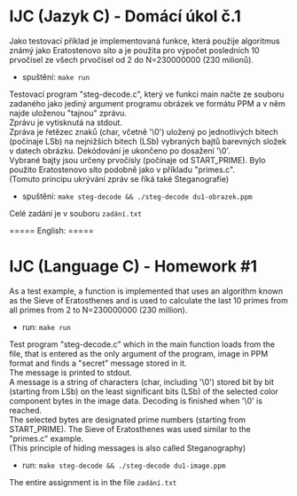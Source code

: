 # IJC (Jazyk C) - Domácí úkol č.1

Jako testovací příklad je implementovaná funkce, která použije algoritmus známý jako Eratostenovo síto a je použita pro výpočet posledních 10 prvočísel ze všech prvočísel od 2 do N=230000000 (230 milionů).
* spuštění: ```make run```

Testovací program "steg-decode.c", který ve funkci main načte ze
souboru zadaného jako jediný argument programu obrázek ve formátu PPM
a v něm najde uloženou "tajnou" zprávu.<br>Zprávu je vytisknutá na stdout.<br>
Zpráva je řetězec znaků (char, včetně '\0') uložený po jednotlivých bitech
(počínaje LSb) na nejnižších bitech (LSb) vybraných bajtů barevných složek
v datech obrázku. Dekódování je ukončeno po dosažení '\0'.<br>Vybrané bajty jsou určeny 
prvočísly (počínaje od START_PRIME).
Bylo použito Eratostenovo síto podobně jako v příkladu "primes.c".\
(Tomuto principu ukrývání zpráv se říká také Steganografie)
* spuštění: ```make steg-decode && ./steg-decode du1-obrazek.ppm```

Celé zadání je v souboru ```zadání.txt```

===== English: =====

# IJC (Language C) - Homework #1

As a test example, a function is implemented that uses an algorithm known as the Sieve of Eratosthenes and is used to calculate the last 10 primes from all primes from 2 to N=230000000 (230 million).
* run: ```make run```

Test program "steg-decode.c" which in the main function loads from the file, that is entered as the only argument of the program, image in PPM format
and finds a "secret" message stored in it.<br>The message is printed to stdout.<br>
A message is a string of characters (char, including '\0') stored bit by bit
(starting from LSb) on the least significant bits (LSb) of the selected color component bytes
in the image data. Decoding is finished when '\0' is reached.<br>The selected bytes are designated
prime numbers (starting from START_PRIME).
The Sieve of Eratosthenes was used similar to the "primes.c" example.\
(This principle of hiding messages is also called Steganography)
* run: ```make steg-decode && ./steg-decode du1-image.ppm```

The entire assignment is in the file ```zadání.txt```
